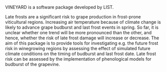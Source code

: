 VINEYARD is a software package developed by LIST.

Late frosts are a significant risk to grape production in
frost-prone viticultural regions. Increasing air temperature because
of climate change is likely to advance grape budburst and last frost
events in spring. So far, it is unclear whether one trend will be more
pronounced than the other, and hence, whether the risk of late frost
damage will increase or decrease. The aim of this package is to provide
tools for investigating e.g. the future frost risk in winegrowing regions
by assessing the effect of simulated future climate conditions on the
timing of budburst and last frost date. Late frost risk can be assessed
by the implementation of phenological models for budburst of the grapevine.